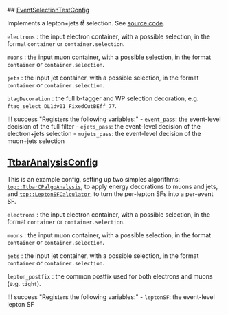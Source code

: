 ## [EventSelectionTestConfig](https://gitlab.cern.ch/atlasphys-top/reco/TopCPToolkit/-/blob/main/source/TopCPToolkit/python/EventSelectionTestConfig.py)

Implements a lepton+jets $t\bar{t}$ selection. See [source code](https://gitlab.cern.ch/atlasphys-top/reco/TopCPToolkit/-/blob/main/source/TopCPToolkit/Root/EventSelectionTestAlg.cxx).

`electrons`
:   the input electron container, with a possible selection, in the format `container` or `container.selection`.

`muons`
:   the input muon container, with a possible selection, in the format `container` or `container.selection`.

`jets`
:   the input jet container, with a possible selection, in the format `container` or `container.selection`.

`btagDecoration`
:   the full b-tagger and WP selection decoration, e.g. `ftag_select_DL1dv01_FixedCutBEff_77`.

!!! success "Registers the following variables:"
    - `event_pass`: the event-level decision of the full filter
    - `ejets_pass`: the event-level decision of the electron+jets selection
    - `mujets_pass`: the event-level decision of the muon+jets selection

## [TtbarAnalysisConfig](https://gitlab.cern.ch/atlasphys-top/reco/TopCPToolkit/-/blob/main/source/TopCPToolkit/python/TtbarAnalysisConfig.py)

This is an example config, setting up two simples algorithms: [`top::TtbarCPalgoAnalysis`](https://gitlab.cern.ch/atlasphys-top/reco/TopCPToolkit/-/blob/main/source/TopCPToolkit/Root/TtbarCPalgoAnalysis.cxx), to apply energy decorations to muons and jets, and [`top::LeptonSFCalculator`](https://gitlab.cern.ch/atlasphys-top/reco/TopCPToolkit/-/blob/main/source/TopCPToolkit/Root/LeptonSFCalculator.cxx), to turn the per-lepton SFs into a per-event SF.

`electrons`
:   the input electron container, with a possible selection, in the format `container` or `container.selection`.

`muons`
:   the input muon container, with a possible selection, in the format `container` or `container.selection`.

`jets`
:   the input jet container, with a possible selection, in the format `container` or `container.selection`.

`lepton_postfix`
:   the common postfix used for both electrons and muons (e.g. `tight`).

!!! success "Registers the following variables:"
    - `leptonSF`: the event-level lepton SF